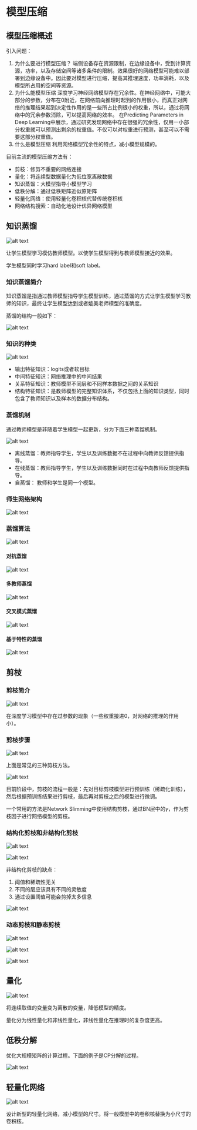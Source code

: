 # 模型压缩

## 模型压缩概述

引入问题：
  1. 为什么要进行模型压缩？
    端侧设备存在资源限制，在边缘设备中，受到计算资源，功率，以及存储空间等诸多条件的限制。效果很好的网络模型可能难以部署到边缘设备中。因此要对模型进行压缩，提高其推理速度，功率消耗，以及模型所占用的空间等资源。
  2. 为什么能模型压缩
    深度学习神经网络模型存在冗余性。在神经网络中，可能大部分的参数，分布在0附近，在网络前向推理时起到的作用很小，而真正对网络的推理结果起到决定性作用的是一些所占比例很小的权重，所以，通过将网络中的冗余参数消除，可以提高网络的效率。
    在Predicting Parameters in Deep Learning中展示，通过研究发现网络中存在很强的冗余性，仅用一小部分权重就可以预测出剩余的权重值。不仅可以对权重进行预测，甚至可以不需要这部分权重值。
  3. 什么是模型压缩
    利用网络模型冗余性的特点，减小模型规模的。

目前主流的模型压缩方法有：
  - 剪枝：修剪不重要的网络连接
  - 量化：将连续型数据量化为低位宽离散数据
  - 知识蒸馏：大模型指导小模型学习
  - 低秩分解：通过低秩矩阵近似原矩阵
  - 轻量化网络：使用轻量化卷积核代替传统卷积核
  - 网络结构搜索：自动化地设计优异网络模型

## 知识蒸馏

![alt text](imgs_note/image-2.png)

让学生模型学习模仿教师模型。以使学生模型得到与教师模型接近的效果。

学生模型同时学习hard label和soft label。

### 知识蒸馏简介

知识蒸馏是指通过教师模型指导学生模型训练，通过蒸馏的方式让学生模型学习教师的知识，最终让学生模型达到或者媲美老师模型的准确度。

蒸馏的结构一般如下：

![alt text](imgs_note/image-5.png)

### 知识的种类

![alt text](imgs_note/image-6.png)

- 输出特征知识：logits或者软目标
- 中间特征知识：网络推理中的中间结果
- 关系特征知识：教师模型不同层和不同样本数据之间的关系知识
- 结构特征知识：是教师模型的完整知识体系，不仅包括上面的知识类型，同时包含了教师知识以及样本的数据分布结构。

### 蒸馏机制

通过教师模型是非随着学生模型一起更新，分为下面三种蒸馏机制。

![alt text](imgs_note/image-7.png)

- 离线蒸馏：教师指导学生，学生以及训练数据不在过程中向教师反馈提供指导。
- 在线蒸馏：教师指导学生，学生以及训练数据同时在过程中向教师反馈提供指导。
- 自蒸馏： 教师和学生是同一个模型。

### 师生网络架构

![alt text](imgs_note/image-8.png)

### 蒸馏算法

![alt text](imgs_note/image-9.png)

#### 对抗蒸馏

![alt text](imgs_note/image-10.png)

#### 多教师蒸馏

![alt text](imgs_note/image-11.png)

#### 交叉模式蒸馏

![alt text](imgs_note/image-12.png)

#### 基于特性的蒸馏

![alt text](imgs_note/image-13.png)

## 剪枝

### 剪枝简介

![alt text](imgs_note/image-15.png)

在深度学习模型中存在过参数的现象（一些权重接进0，对网络的推理的作用小）。

### 剪枝步骤

![alt text](imgs_note/image-16.png)

上面是常见的三种剪枝方法。

![alt text](imgs_note/image.png)

目前阶段中，剪枝的流程一般是：先对目标剪枝模型进行预训练（稀疏化训练），然后根据预训练结果进行剪枝，最后再对剪枝之后的模型进行微调。

一个常用的方法是Network Slimming中使用结构剪枝，通过BN层中的$\gamma$，作为剪枝因子进行网络模型的剪枝。

### 结构化剪枝和非结构化剪枝

![alt text](imgs_note/image-17.png)

![alt text](imgs_note/image-18.png)

非结构化剪枝的缺点：
  1. 阈值和稀疏性无关
  2. 不同的层应该具有不同的灵敏度
  3. 通过设置阈值可能会剪掉太多信息

![alt text](imgs_note/image-19.png)

### 动态剪枝和静态剪枝

![alt text](imgs_note/image-20.png)

![alt text](imgs_note/image-21.png)

![alt text](imgs_note/image-22.png)

## 量化

![alt text](imgs_note/image-1.png)

将连续取值的变量变为离散的变量，降低模型的精度。

量化分为线性量化和非线性量化，非线性量化在推理时的复杂度更高。

## 低秩分解

优化大规模矩阵的计算过程。下面的例子是CP分解的过程。

![alt text](imgs_note/image-3.png)

## 轻量化网络

![alt text](imgs_note/image-4.png)

设计新型的轻量化网络，减小模型的尺寸。将一般模型中的卷积核替换为小尺寸的卷积核。
